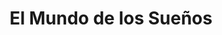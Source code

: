 ---
title: "El Mundo de los Sueños"
url: /ciudad-autonoma-de-buenos-aires/el-mundo-de-los-suenos/
shop: cama
---